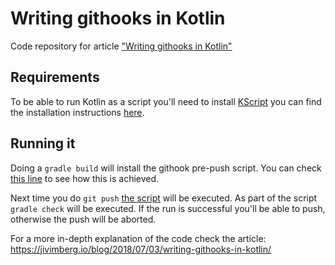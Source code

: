 # Writing githooks in Kotlin

Code repository for article ["Writing githooks in Kotlin"](https://jivimberg.io/blog/2018/07/03/writing-githooks-in-kotlin/)

## Requirements

To be able to run Kotlin as a script you'll need to install [KScript](https://github.com/holgerbrandl/kscript) you can find the installation instructions [here](https://github.com/holgerbrandl/kscript#installation).

## Running it

Doing a `gradle build` will install the githook pre-push script. You can check [this line](https://github.com/jivimberg/kotlin-githook/blob/3b1f992dc106126d57f8f7899de615150d1b5b54/build.gradle.kts#L43) to see how this is achieved.

Next time you do `git push` [the script](src/main/kotlin/io/jivimberg/githook/pre-push.kts) will be executed. As part of the script `gradle check` will be executed. If the run is successful you'll be able to push, otherwise the push will be aborted.

For a more in-depth explanation of the code check the article: https://jivimberg.io/blog/2018/07/03/writing-githooks-in-kotlin/